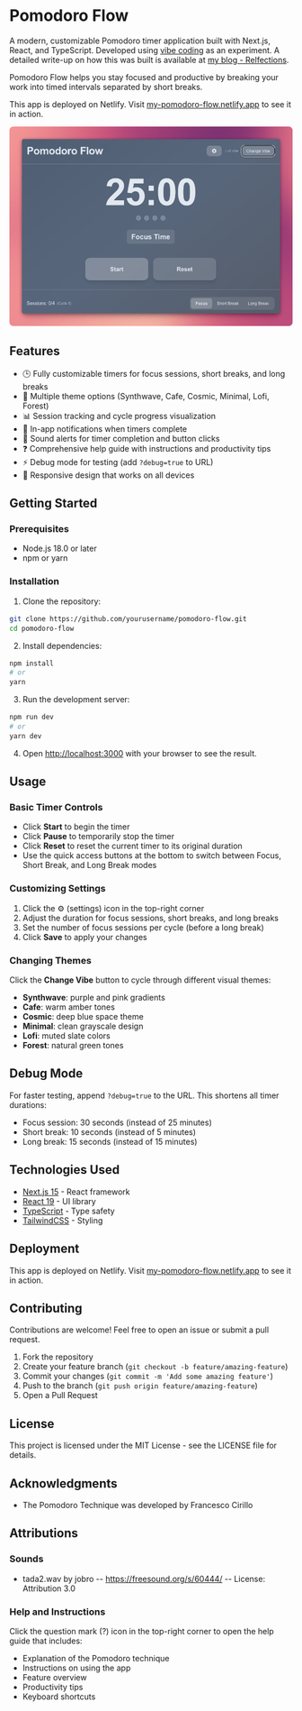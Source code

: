 # Pomodoro Flow

A modern, customizable Pomodoro timer application built with Next.js, React, and TypeScript. Developed using [vibe coding](https://en.wikipedia.org/wiki/Vibe_coding) as an experiment. 
A detailed write-up on how this was built is available at [my blog - Relfections](https://annjose.com/post/vibe-coding-pomodoro-app/).

Pomodoro Flow helps you stay focused and productive by breaking your work into timed intervals separated by short breaks.

This app is deployed on Netlify. Visit [my-pomodoro-flow.netlify.app](https://my-pomodoro-flow.netlify.app) to see it in action.

![Pomodoro Flow App Screenshot](public/screenshots/main-page.png)

## Features

- 🕒 Fully customizable timers for focus sessions, short breaks, and long breaks
- 🎨 Multiple theme options (Synthwave, Cafe, Cosmic, Minimal, Lofi, Forest)
- 📊 Session tracking and cycle progress visualization
- 🔔 In-app notifications when timers complete
- 🎵 Sound alerts for timer completion and button clicks
- ❓ Comprehensive help guide with instructions and productivity tips
- ⚡ Debug mode for testing (add `?debug=true` to URL)
- 📱 Responsive design that works on all devices

## Getting Started

### Prerequisites

- Node.js 18.0 or later
- npm or yarn

### Installation

1. Clone the repository:
```bash
git clone https://github.com/yourusername/pomodoro-flow.git
cd pomodoro-flow
```

2. Install dependencies:
```bash
npm install
# or
yarn
```

3. Run the development server:
```bash
npm run dev
# or
yarn dev
```

4. Open [http://localhost:3000](http://localhost:3000) with your browser to see the result.

## Usage

### Basic Timer Controls

- Click **Start** to begin the timer
- Click **Pause** to temporarily stop the timer
- Click **Reset** to reset the current timer to its original duration
- Use the quick access buttons at the bottom to switch between Focus, Short Break, and Long Break modes

### Customizing Settings

1. Click the ⚙️ (settings) icon in the top-right corner
2. Adjust the duration for focus sessions, short breaks, and long breaks
3. Set the number of focus sessions per cycle (before a long break)
4. Click **Save** to apply your changes

### Changing Themes

Click the **Change Vibe** button to cycle through different visual themes:
- **Synthwave**: purple and pink gradients
- **Cafe**: warm amber tones
- **Cosmic**: deep blue space theme
- **Minimal**: clean grayscale design
- **Lofi**: muted slate colors
- **Forest**: natural green tones

## Debug Mode

For faster testing, append `?debug=true` to the URL. This shortens all timer durations:
- Focus session: 30 seconds (instead of 25 minutes)
- Short break: 10 seconds (instead of 5 minutes)
- Long break: 15 seconds (instead of 15 minutes)

## Technologies Used

- [Next.js 15](https://nextjs.org/) - React framework
- [React 19](https://react.dev/) - UI library
- [TypeScript](https://www.typescriptlang.org/) - Type safety
- [TailwindCSS](https://tailwindcss.com/) - Styling

## Deployment

This app is deployed on Netlify. Visit [my-pomodoro-flow.netlify.app](https://my-pomodoro-flow.netlify.app) to see it in action.

## Contributing

Contributions are welcome! Feel free to open an issue or submit a pull request.

1. Fork the repository
2. Create your feature branch (`git checkout -b feature/amazing-feature`)
3. Commit your changes (`git commit -m 'Add some amazing feature'`)
4. Push to the branch (`git push origin feature/amazing-feature`)
5. Open a Pull Request

## License

This project is licensed under the MIT License - see the LICENSE file for details.

## Acknowledgments

- The Pomodoro Technique was developed by Francesco Cirillo

## Attributions

### Sounds
- tada2.wav by jobro -- https://freesound.org/s/60444/ -- License: Attribution 3.0

### Help and Instructions

Click the question mark (?) icon in the top-right corner to open the help guide that includes:
- Explanation of the Pomodoro technique
- Instructions on using the app
- Feature overview
- Productivity tips
- Keyboard shortcuts

